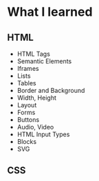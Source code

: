 # What I learned
## HTML
* HTML Tags
* Semantic Elements
* Iframes
* Lists
* Tables
* Border and Background
* Width, Height
* Layout
* Forms
* Buttons
* Audio, Video
* HTML Input Types
* Blocks
* SVG
## CSS
